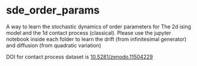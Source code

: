 # sde_order_params
A way to learn the stochastic dynamics of order parameters for 
The 2d ising model and the 1d contact process (classical).
Please use the jupyter notebook inside each folder to learn the drift (from infinitesimal generator)
and diffusion (from quadratic variation)

DOI for contact process dataset is [10.5281/zenodo.11504229](https://zenodo.org/doi/10.5281/zenodo.11504228)
